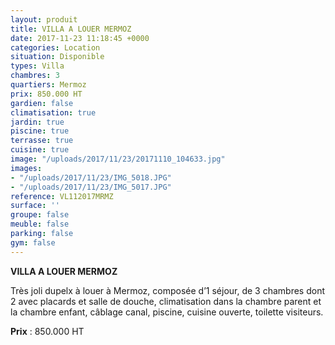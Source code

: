 ```yaml
---
layout: produit
title: VILLA A LOUER MERMOZ
date: 2017-11-23 11:18:45 +0000
categories: Location
situation: Disponible
types: Villa
chambres: 3
quartiers: Mermoz
prix: 850.000 HT
gardien: false
climatisation: true
jardin: true
piscine: true
terrasse: true
cuisine: true
image: "/uploads/2017/11/23/20171110_104633.jpg"
images:
- "/uploads/2017/11/23/IMG_5018.JPG"
- "/uploads/2017/11/23/IMG_5017.JPG"
reference: VL112017MRMZ
surface: ''
groupe: false
meuble: false
parking: false
gym: false
---
```

**VILLA A LOUER MERMOZ**

Très joli dupelx à louer à Mermoz, composée d’1 séjour, de 3 chambres dont 2 avec placards et salle de douche, climatisation dans la chambre parent et la chambre enfant, câblage canal, piscine, cuisine ouverte, toilette visiteurs.

**Prix** : 850.000 HT